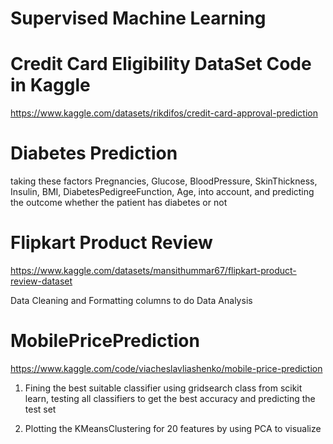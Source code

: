 # Supervised Machine Learning

# Credit Card Eligibility DataSet Code in Kaggle 
https://www.kaggle.com/datasets/rikdifos/credit-card-approval-prediction

# Diabetes Prediction
taking these factors Pregnancies, Glucose, BloodPressure,	SkinThickness,	Insulin,	BMI,	DiabetesPedigreeFunction,	Age, 
into account, and predicting the outcome whether the patient has diabetes or not

# Flipkart Product Review 
https://www.kaggle.com/datasets/mansithummar67/flipkart-product-review-dataset

Data Cleaning and Formatting columns to do Data Analysis

# MobilePricePrediction

https://www.kaggle.com/code/viacheslavliashenko/mobile-price-prediction

1) Fining the best suitable classifier using gridsearch class from scikit learn, testing all classifiers to get the best accuracy and predicting the test set

2) Plotting the KMeansClustering for 20 features by using PCA to visualize
